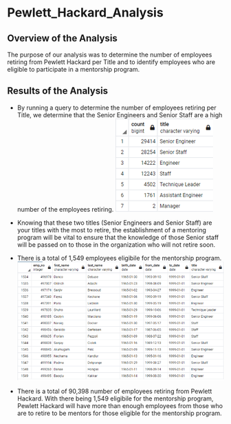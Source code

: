# Pewlett_Hackard_Analysis

## Overview of the Analysis
The purpose of our analysis was to determine the number of employees retiring from Pewlett Hackard per Title and to identify employees who are eligible to participate in a mentorship program.

## Results of the Analysis
* By running a query to determine the number of employees retiring per Title, we determine that the Senior Engineers and Senior Staff are a high number of the employees retiring.
    ![](Images/retiring_titles.png)

* Knowing that these two titles (Senior Engineers and Senior Staff) are your titles with the most to retire, the establishment of a mentoring program will be vital to ensure that the knowledge of those Senior staff will be passed on to those in the organization who will not retire soon.

* There is a total of 1,549 employees eligibile for the mentorship program.
    ![](Images/mentorship_eligibility_total.png)

* There is a total of 90,398 number of employees retiring from Pewlett Hackard.  With there being 1,549 eligibile for the mentorship program, Pewlett Hackard will have more than enough employees from those who are to retire to be mentors for those eligible for the mentorship program.

